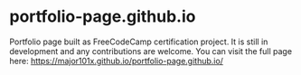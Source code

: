 # portfolio-page.github.io
Portfolio page built as FreeCodeCamp certification project.
It is still in development and any contributions are welcome. You can visit the full page here: https://major101x.github.io/portfolio-page.github.io/
